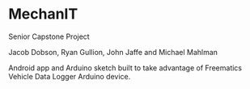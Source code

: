 # MechanIT
Senior Capstone Project 

Jacob Dobson, Ryan Gullion, John Jaffe and Michael Mahlman

Android app and Arduino sketch built to take advantage of Freematics Vehicle Data Logger Arduino device.
